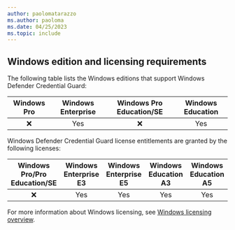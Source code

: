 ```yaml
---
author: paolomatarazzo
ms.author: paoloma
ms.date: 04/25/2023
ms.topic: include
---
```


## Windows edition and licensing requirements

The following table lists the Windows editions that support Windows Defender Credential Guard:

|Windows Pro|Windows Enterprise|Windows Pro Education/SE|Windows Education|
|:---:|:---:|:---:|:---:|
|❌|Yes|❌|Yes|

Windows Defender Credential Guard license entitlements are granted by the following licenses:

|Windows Pro/Pro Education/SE|Windows Enterprise E3|Windows Enterprise E5|Windows Education A3|Windows Education A5|
|:---:|:---:|:---:|:---:|:---:|
|❌|Yes|Yes|Yes|Yes|

For more information about Windows licensing, see [Windows licensing overview](/windows/whats-new/windows-licensing).
